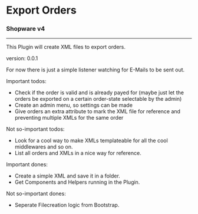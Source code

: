 # Export Orders #

### Shopware v4 ###

---

This Plugin will create XML files to export orders. 

version: 0.0.1

For now there is just a simple listener watching for E-Mails to be sent out. 

Important todos:

- Check if the order is valid and is already payed for (maybe just let the orders be exported on a certain order-state selectable by the admin)
- Create an admin menu, so settings can be made
- Give orders an extra attribute to mark the XML file for reference and preventing multiple XMLs for the same order

Not so-important todos:

- Look for a cool way to make XMLs templateable for all the cool middlewares and so on.
- List all orders and XMLs in a nice way for reference.

Important dones:

- Create a simple XML and save it in a folder.
- Get Components and Helpers running in the Plugin.

Not so-important dones:

- Seperate Filecreation logic from Bootstrap.